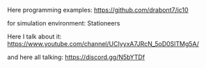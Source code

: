 Here programming examples: https://github.com/drabont7/ic10

for simulation environment: Stationeers

Here I talk about it: https://www.youtube.com/channel/UCIyyxA7JRcN_5oD0SlTMg5A/

and here all talking: https://discord.gg/N5bYTDf
